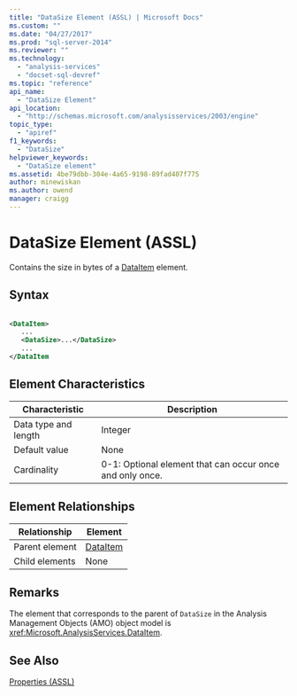 ```yaml
---
title: "DataSize Element (ASSL) | Microsoft Docs"
ms.custom: ""
ms.date: "04/27/2017"
ms.prod: "sql-server-2014"
ms.reviewer: ""
ms.technology: 
  - "analysis-services"
  - "docset-sql-devref"
ms.topic: "reference"
api_name: 
  - "DataSize Element"
api_location: 
  - "http://schemas.microsoft.com/analysisservices/2003/engine"
topic_type: 
  - "apiref"
f1_keywords: 
  - "DataSize"
helpviewer_keywords: 
  - "DataSize element"
ms.assetid: 4be79dbb-304e-4a65-9198-89fad407f775
author: minewiskan
ms.author: owend
manager: craigg
---
```

# DataSize Element (ASSL)
  Contains the size in bytes of a [DataItem](../data-type/dataitem-data-type-assl.md) element.  
  
## Syntax  
  
```xml  
  
<DataItem>  
   ...  
   <DataSize>...</DataSize>  
   ...  
</DataItem  
```  
  
## Element Characteristics  
  
|Characteristic|Description|  
|--------------------|-----------------|  
|Data type and length|Integer|  
|Default value|None|  
|Cardinality|0-1: Optional element that can occur once and only once.|  
  
## Element Relationships  
  
|Relationship|Element|  
|------------------|-------------|  
|Parent element|[DataItem](../data-type/dataitem-data-type-assl.md)|  
|Child elements|None|  
  
## Remarks  
 The element that corresponds to the parent of `DataSize` in the Analysis Management Objects (AMO) object model is <xref:Microsoft.AnalysisServices.DataItem>.  
  
## See Also  
 [Properties &#40;ASSL&#41;](properties-assl.md)  
  
  
